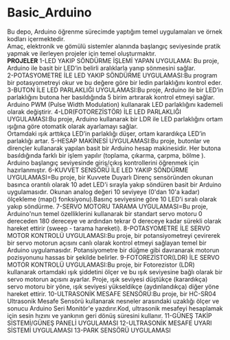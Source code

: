 # Basic_Arduino
Bu depo, Arduino öğrenme sürecimde yaptığım temel uygulamaları ve örnek kodları içermektedir.  
Amaç, elektronik ve gömülü sistemler alanında başlangıç seviyesinde pratik yapmak ve ilerleyen projeler için temel oluşturmaktır.  
****PROJELER****
1-LED YAKIP SÖNDÜRME İŞLEMİ YAPAN UYGULAMA: Bu proje, Arduino ile basit bir LED’in belirli aralıklarla yanıp sönmesini sağlar.  
2-POTASYOMETRE İLE LED YAKIP SÖNDÜRME UYGULAMASI:Bu program bir potasyometreyi okur ve bu değere göre bir ledin parlaklığını kontrol eder.
3-BUTON İLE LED PARLAKLIĞI UYGULAMASI:Bu proje, Arduino ile bir LED’in parlaklığını butona her basıldığında 5 birim artırarak kontrol etmeyi sağlar.  
Arduino PWM (Pulse Width Modulation) kullanarak LED parlaklığını kademeli olarak değiştirir.
4-LDR(FOTOREZİSTÖR) İLE LED PARLAKLIĞI UYGULAMASI:Bu proje, Arduino kullanarak bir LDR ile LED parlaklığını ortam ışığına göre otomatik olarak ayarlamayı sağlar.  
Ortamdaki ışık arttıkça LED’in parlaklığı düşer, ortam karardıkça LED’in parlaklığı artar.
5-HESAP MAKİNESİ UYGULAMASI:Bu proje, butonlar ve dirençler kullanarak yapılan basit bir Arduino hesap makinesidir. Her butona basıldığında farklı bir işlem yapılır (toplama, çıkarma, çarpma, bölme ). Arduino başlangıç seviyesinde giriş/çıkış kontrollerini öğrenmek için hazırlanmıştır.
6-KUVVET SENSÖRÜ İLE LED YAKIP SÖNDÜRME UYGULAMASI=Bu proje, bir Kuvvete Duyarlı Direnç  sensöründen okunan basınca orantılı olarak 10 adet LED'i sırayla yakıp söndüren basit bir Arduino uygulamasıdır. Okunan analog değeri 10 seviyeye (0'dan 10'a kadar) ölçekleme (map() fonksiyonu).Basınç seviyesine göre 10 LED'i sıralı olarak yakıp söndürme.
7-SERVO MOTORU TARAMA UYGULAMASI=Bu proje, Arduino'nun temel özelliklerini kullanarak bir standart servo motoru 0 dereceden 180 dereceye ve ardından tekrar 0 dereceye kadar sürekli olarak hareket ettirir (sweep - tarama hareketi).
8-POTASYOMETRE İLE SERVO MOTOR KONTROLÜ UYGULAMASI:Bu proje, bir potansiyometreyi çevirerek bir servo motorun açısını canlı olarak kontrol etmeyi sağlayan temel bir Arduino uygulamasıdır. Potansiyometre bir düğme gibi davranarak motorun pozisyonunu hassas bir şekilde belirler.
9-FOTOREZİSTOR(LDR) İLE SERVO MOTOR KONTROLÜ UYGULAMASI:Bu proje, bir Fotorezistor (LDR) kullanarak ortamdaki ışık şiddetini ölçer ve bu ışık seviyesine bağlı olarak bir servo motorun açısını ayarlar. Proje, ışık seviyesi düştükçe (karardıkça) servo motoru bir yöne, ışık seviyesi yükseldikçe (aydınlandıkça) diğer yöne hareket ettirir.
10-ULTRASONİK MESAFE SENSÖRÜ:Bu proje, bir HC-SR04 Ultrasonik Mesafe Sensörü kullanarak nesneler arasındaki uzaklığı ölçer ve sonucu Arduino Seri Monitör'e yazdırır.Kod, ultrasonik mesafeyi hesaplamak için sesin hızını ve yankının geri dönüş süresini kullanır.
11-GÜNEŞ TAKİP SİSTEMİ/GÜNEŞ PANELİ UYGULAMASI
12-ULTRASONİK MESAFE UYARI SİSTEMİ UYGULAMASI
13-PARK SENSÖRÜ UYGULAMASI

